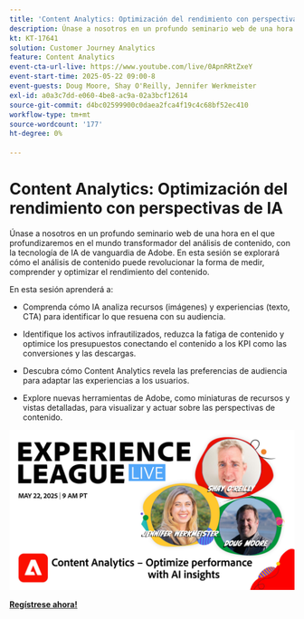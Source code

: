 ```yaml
---
title: 'Content Analytics: Optimización del rendimiento con perspectivas de IA'
description: Únase a nosotros en un profundo seminario web de una hora en el que profundizaremos en el mundo transformador del análisis de contenido, con la tecnología de IA de vanguardia de Adobe. En esta sesión se explorará cómo el análisis de contenido puede revolucionar la forma de medir, comprender y optimizar el rendimiento del contenido.
kt: KT-17641
solution: Customer Journey Analytics
feature: Content Analytics
event-cta-url-live: https://www.youtube.com/live/0ApnRRtZxeY
event-start-time: 2025-05-22 09:00-8
event-guests: Doug Moore, Shay O'Reilly, Jennifer Werkmeister
exl-id: a0a3c7dd-e060-4be8-ac9a-02a3bcf12614
source-git-commit: d4bc02599900c0daea2fca4f19c4c68bf52ec410
workflow-type: tm+mt
source-wordcount: '177'
ht-degree: 0%

---
```


# Content Analytics: Optimización del rendimiento con perspectivas de IA

Únase a nosotros en un profundo seminario web de una hora en el que profundizaremos en el mundo transformador del análisis de contenido, con la tecnología de IA de vanguardia de Adobe. En esta sesión se explorará cómo el análisis de contenido puede revolucionar la forma de medir, comprender y optimizar el rendimiento del contenido.

En esta sesión aprenderá a:
* Comprenda cómo IA analiza recursos (imágenes) y experiencias (texto, CTA) para identificar lo que resuena con su audiencia.

* Identifique los activos infrautilizados, reduzca la fatiga de contenido y optimice los presupuestos conectando el contenido a los KPI como las conversiones y las descargas.

* Descubra cómo Content Analytics revela las preferencias de audiencia para adaptar las experiencias a los usuarios.

* Explore nuevas herramientas de Adobe, como miniaturas de recursos y vistas detalladas, para visualizar y actuar sobre las perspectivas de contenido.

[![ExL ACTIVO el 22 de mayo de 2025](assets/May-22-2025-WebBanner.jpg)](https://engage.adobe.com/ExpLeagueLive-250522.html)

[**Regístrese ahora!**](https://engage.adobe.com/ExpLeagueLive-250522.html)
